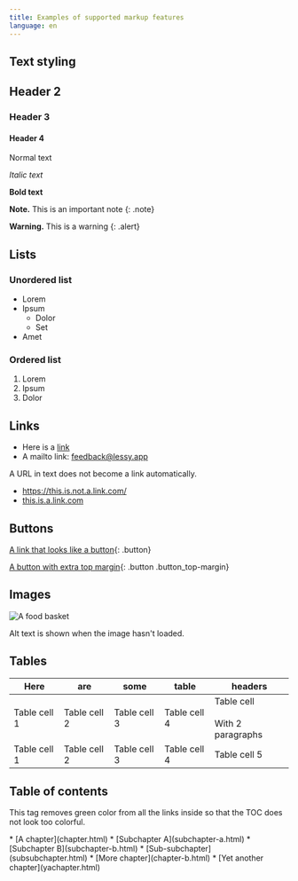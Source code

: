 ```yaml
---
title: Examples of supported markup features
language: en
---
```


## Text styling

## Header 2
### Header 3
#### Header 4

Normal text

*Italic text*

**Bold text**

**Note.** This is an important note
{: .note}

**Warning.** This is a warning
{: .alert}

## Lists
### Unordered list
* Lorem
* Ipsum
  * Dolor
  * Set
* Amet

### Ordered list
1. Lorem
2. Ipsum
3. Dolor


## Links

* Here is a [link](https://lessy.app)
* A mailto link: [feedback@lessy.app](mailto:feedback@lessy.app)

A URL in text does not become a link automatically.
* https://this.is.not.a.link.com/
* [this.is.a.link.com](https://this.is.a.link.com/)


## Buttons

[A link that looks like a button](https://lessy.app){: .button}

[A button with extra top margin](https://lessy.app){: .button .button_top-margin}


## Images

![A food basket](https://yastatic.net/s3/edadeal-public-static/corecase/images-for-desktop-segments/food-rec.png)

Alt text is shown when the image hasn't loaded.


## Tables

| Here | are | some | table | headers |
| -------- | ------- | -------- | ------- |  ------- |
| Table cell 1 | Table cell 2 | Table cell 3 | Table cell 4 |  Table cell<br /><br />With 2 paragraphs |
| Table cell 1 | Table cell 2 | Table cell 3 | Table cell 4 |  Table cell 5 |


## Table of contents

This tag removes green color from all the links inside so that the TOC does not look too colorful.

<div class="table-of-contents" markdown="1">
* [A chapter](chapter.html)
  * [Subchapter A](subchapter-a.html)
  * [Subchapter B](subchapter-b.html)
    * [Sub-subchapter](subsubchapter.html)
* [More chapter](chapter-b.html)
* [Yet another chapter](yachapter.html)
</div>
